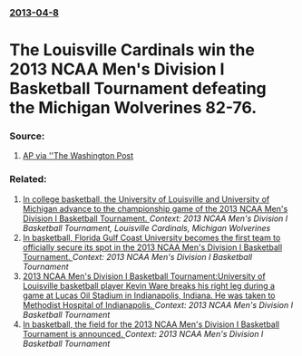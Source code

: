 ### [2013-04-8](/news/2013/04/8/index.md)

# The Louisville Cardinals win the 2013 NCAA Men's Division I Basketball Tournament defeating the Michigan Wolverines 82-76. 




### Source:

1. [AP via ''The Washington Post](http://www.washingtonpost.com/national/finals-watch-ticket-prices-fab-five-history-favors-louisville-hail-to-the-victors/2013/04/08/f7701552-a0ab-11e2-bd52-614156372695_story.html)

### Related:

1. [In college basketball, the University of Louisville and University of Michigan advance to the championship game of the 2013 NCAA Men's Division I Basketball Tournament. ](/news/2013/04/6/in-college-basketball-the-university-of-louisville-and-university-of-michigan-advance-to-the-championship-game-of-the-2013-ncaa-men-s-divis.md) _Context: 2013 NCAA Men's Division I Basketball Tournament, Louisville Cardinals, Michigan Wolverines_
2. [In basketball, Florida Gulf Coast University becomes the first team to officially secure its spot in the 2013 NCAA Men's Division I Basketball Tournament. ](/news/2013/03/9/in-basketball-florida-gulf-coast-university-becomes-the-first-team-to-officially-secure-its-spot-in-the-2013-ncaa-men-s-division-i-basketba.md) _Context: 2013 NCAA Men's Division I Basketball Tournament_
3. [2013 NCAA Men's Division I Basketball Tournament:University of Louisville basketball player Kevin Ware breaks his right leg during a game at Lucas Oil Stadium in Indianapolis, Indiana. He was taken to Methodist Hospital of Indianapolis. ](/news/2013/03/31/2013-ncaa-men-s-division-i-basketball-tournament-puniversity-of-louisville-basketball-player-kevin-ware-breaks-his-right-leg-during-a-game-a.md) _Context: 2013 NCAA Men's Division I Basketball Tournament_
4. [In basketball, the field for the 2013 NCAA Men's Division I Basketball Tournament is announced. ](/news/2013/03/17/in-basketball-the-field-for-the-2013-ncaa-men-s-division-i-basketball-tournament-is-announced.md) _Context: 2013 NCAA Men's Division I Basketball Tournament_
